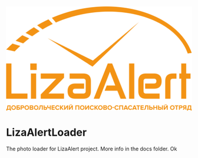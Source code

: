 ![image](img/LizaAlert_logo2020.svg)
# LizaAlertLoader
The photo loader for LizaAlert project. More info in the docs folder.
Ok

